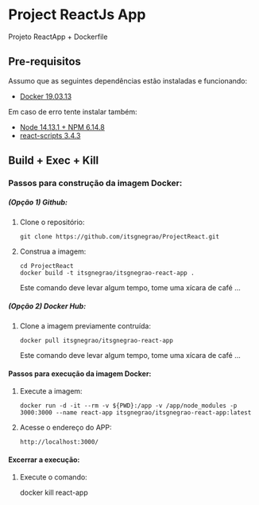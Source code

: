 # Project ReactJs App

Projeto ReactApp + Dockerfile

## Pre-requisitos

Assumo que as seguintes dependências estão instaladas e funcionando:

 - [Docker 19.03.13](http://www.docker.io/gettingstarted/#h_installation)
 
Em caso de erro tente instalar também:

 - [Node 14.13.1 + NPM 6.14.8](https://nodejs.org/en/download/current/)
 - [react-scripts 3.4.3](https://www.npmjs.com/package/react-scripts)
 
## Build + Exec + Kill

### Passos para construção da imagem Docker:
##### (Opção 1) Github:

1.  Clone o repositório:

        git clone https://github.com/itsgnegrao/ProjectReact.git

2.  Construa a imagem:

        cd ProjectReact
        docker build -t itsgnegrao/itsgnegrao-react-app .
        
    Este comando deve levar algum tempo, tome uma xícara de café ...
    
##### (Opção 2) Docker Hub:

1.  Clone a imagem previamente contruída:

        docker pull itsgnegrao/itsgnegrao-react-app

    Este comando deve levar algum tempo, tome uma xícara de café ...
    
#### Passos para execução da imagem Docker:
1.  Execute a imagem:

        docker run -d -it --rm -v ${PWD}:/app -v /app/node_modules -p 3000:3000 --name react-app itsgnegrao/itsgnegrao-react-app:latest

2.  Acesse o endereço do APP:

        http://localhost:3000/
        
#### Excerrar a execução:
1.  Execute o comando:
        
    docker kill react-app
